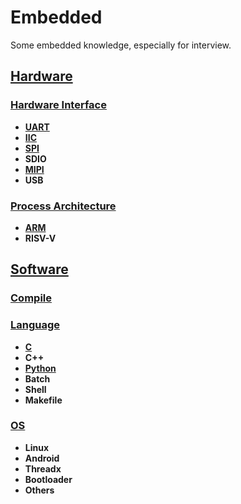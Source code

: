 # Embedded
Some embedded knowledge, especially for interview.

## [Hardware](https://github.com/lowkeyway/Embedded/tree/master/Hardware)
### [Hardware Interface](https://github.com/lowkeyway/Embedded/tree/master/Hardware/Hardware%20Interface)
+ **[UART](https://github.com/lowkeyway/Embedded/blob/master/Hardware/Hardware%20Interface/UART.md)**
+ **[IIC](https://github.com/lowkeyway/Embedded/blob/master/Hardware/Hardware%20Interface/IIC.md)**
+ [**SPI**](https://github.com/lowkeyway/Embedded/blob/master/Hardware/Hardware%20Interface/SPI.md)
+ **SDIO**
+ **[MIPI](https://github.com/lowkeyway/Embedded/blob/master/Hardware/Hardware%20Interface/mipi.md)**
+ **USB**

### [Process Architecture](https://github.com/lowkeyway/Embedded/tree/master/Hardware/Processor%20architecture)
* **[ARM](https://github.com/lowkeyway/Embedded/tree/master/Hardware/Processor%20architecture/ARM)**
* **RISV-V**

## [Software](https://github.com/lowkeyway/Embedded/tree/master/Software)
### [Compile](https://github.com/lowkeyway/Embedded/tree/master/Software/Compile)

### [Language](https://github.com/lowkeyway/Embedded/tree/master/Software/Language)
+ **[C](https://github.com/lowkeyway/Embedded/tree/master/Software/Language/C)**
+ **C++**
+ **[Python](https://github.com/lowkeyway/Embedded/tree/master/Software/Language/Python)**
+ **Batch**
+ **Shell**
+ **Makefile**

### [OS](https://github.com/lowkeyway/Embedded/tree/master/Software/OS)
+ **Linux**
+ **Android**
+ **Threadx**
+ **Bootloader**
+ **Others**
